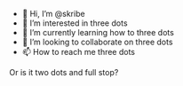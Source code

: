 - 👋 Hi, I’m @skribe
- 👀 I’m interested in three dots
- 🌱 I’m currently learning how to three dots
- 💞️ I’m looking to collaborate on three dots
- 📫 How to reach me three dots

Or is it two dots and full stop?

<!---
skribe/skribe is a ✨ special ✨ repository because its `README.md` (this file) appears on your GitHub profile.
You can click the Preview link to take a look at your changes.
--->
